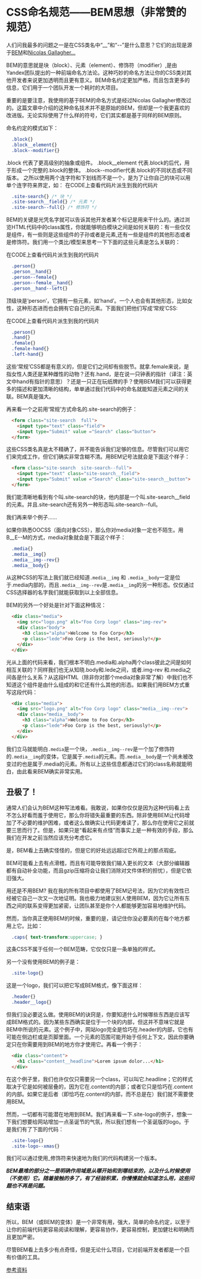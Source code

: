 # CSS命名规范——BEM思想（非常赞的规范）

人们问我最多的问题之一是在CSS类名中“__”和“--”是什么意思？它们的出现是源于[BEM](https://en.bem.info/)和[Nicolas Gallagher...](http://twitter.com/necolas)

BEM的意思就是块（block）、元素（element）、修饰符（modifier）,是由Yandex团队提出的一种前端命名方法论。这种巧妙的命名方法让你的CSS类对其他开发者来说更加透明而且更有意义。BEM命名约定更加严格，而且包含更多的信息，它们用于一个团队开发一个耗时的大项目。

重要的是要注意，我使用的基于BEM的命名方式是经过Nicolas Gallagher修改过的。这篇文章中介绍的这种命名技术并不是原始的BEM，但却是一个我更喜欢的改进版。无论实际使用了什么样的符号，它们其实都是基于同样的BEM原则。

命名约定的模式如下：

```css
  .block{}  
  .block__element{}  
  .block--modifier{}  
```

.block 代表了更高级别的抽象或组件。
.block__element 代表.block的后代，用于形成一个完整的.block的整体。
.block--modifier代表.block的不同状态或不同版本。
之所以使用两个连字符和下划线而不是一个，是为了让你自己的块可以用单个连字符来界定，如：
在CODE上查看代码片派生到我的代码片

```css
  .site-search{} /* 块 */  
  .site-search__field{} /* 元素 */  
  .site-search--full{} /* 修饰符 */
```

BEM的关键是光凭名字就可以告诉其他开发者某个标记是用来干什么的。通过浏览HTML代码中的class属性，你就能够明白模块之间是如何关联的：有一些仅仅是组件，有一些则是这些组件的子孙或者是元素,还有一些是组件的其他形态或者是修饰符。我们用一个类比/模型来思考一下下面的这些元素是怎么关联的：

在CODE上查看代码片派生到我的代码片

```css
  .person{}  
  .person__hand{}  
  .person--female{}  
  .person--female__hand{}  
  .person__hand--left{}
```

顶级块是‘person’，它拥有一些元素，如‘hand’。一个人也会有其他形态，比如女性，这种形态进而也会拥有它自己的元素。下面我们把他们写成‘常规’CSS:

在CODE上查看代码片派生到我的代码片

```css
  .person{}
  .hand{}
  .female{}
  .female-hand{}
  .left-hand{}
```

这些‘常规’CSS都是有意义的，但是它们之间却有些脱节。就拿.female来说，是指女性人类还是某种雌性的动物？还有.hand，是在说一只钟表的指针（译注：英文中hand有指针的意思）？还是一只正在玩纸牌的手？使用BEM我们可以获得更多的描述和更加清晰的结构，单单通过我们代码中的命名就能知道元素之间的关联。BEM真是强大。

再来看一个之前用‘常规’方式命名的.site-search的例子：

```html
  <form class="site-search  full">  
    <input type="text" class="field">  
    <input type="Submit" value ="Search" class="button">  
  </form>
```

这些CSS类名真是太不精确了，并不能告诉我们足够的信息。尽管我们可以用它们来完成工作，但它们确实非常含糊不清。用BEM记号法就会是下面这个样子：

```html
  <form class="site-search  site-search--full">  
    <input type="text" class="site-search__field">  
    <input type="Submit" value ="Search" class="site-search__button">  
  </form>
```

我们能清晰地看到有个叫.site-search的块，他内部是一个叫.site-search__field的元素。并且.site-search还有另外一种形态叫.site-search--full。

我们再来举个例子……

如果你熟悉OOCSS（面向对象CSS），那么你对media对象一定也不陌生。用B__E--M的方式，media对象就会是下面这个样子：

```css
  .media{}  
  .media__img{}  
  .media__img--rev{}  
  .media__body{}
```

从这种CSS的写法上我们就已经知道`.media__img` 和 `.media__body`一定是位于.media内部的，而且`.media__img--rev`是`.media__img`的另一种形态。仅仅通过CSS选择器的名字我们就能获取到以上全部信息。

BEM的另外一个好处是针对下面这种情况：

```html
  <div class="media">  
    <img src="logo.png" alt="Foo Corp logo" class="img-rev">  
    <div class="body">  
      <h3 class="alpha">Welcome to Foo Corp</h3>  
      <p class="lede">Foo Corp is the best, seriously!</p>  
    </div>  
  </div>
```

光从上面的代码来看，我们根本不明白.media和.alpha两个class彼此之间是如何相互关联的？同样我们也无从知晓.body和.lede之间，或者.img-rev 和.media之间各是什么关系？从这段HTML（除非你对那个media对象非常了解）中我们也不知道这个组件是由什么组成的和它还有什么其他的形态。如果我们用BEM方式重写这段代码：

```html
  <div class="media">  
    <img src="logo.png" alt="Foo Corp logo" class="media__img--rev">  
    <div class="media__body">  
      <h3 class="alpha">Welcome to Foo Corp</h3>  
      <p class="lede">Foo Corp is the best, seriously!</p>  
    </div>  
  </div>
```

我们立马就能明白`.media`是一个块，`.media__img--rev`是一个加了修饰符的`.media__img`的变体，它是属于`.media`的元素。而`.media__body`是一个尚未被改变过的也是属于.media的元素。所有以上这些信息都通过它们的class名称就能明白，由此看来BEM确实非常实用。

## 丑极了！

通常人们会认为BEM这种写法难看。我敢说，如果你仅仅是因为这种代码看上去不怎么好看而羞于使用它，那么你将错失最重要的东西。除非使用BEM让代码增加了不必要的维护困难，或者这么做确实让代码更难读了，那么你在使用它之前就要三思而行了。但是，如果只是“看起来有点怪”而事实上是一种有效的手段，那么我们在开发之前当然应该充分考虑它。

是，BEM看上去确实怪怪的，但是它的好处远远超过它外观上的那点瑕疵。

BEM可能看上去有点滑稽，而且有可能导致我们输入更长的文本（大部分编辑器都有自动补全功能，而且gzip压缩将会让我们消除对文件体积的担忧），但是它依旧强大。

用还是不用BEM?
我在我的所有项目中都使用了BEM记号法，因为它的有效性已经被它自己一次又一次地证明。我也极力地建议别人使用BEM，因为它让所有东西之间的联系变得更加紧密，让团队甚至是你个人都能够更加容易地维护代码。

然而，当你真正使用BEM的时候，重要的是，请记住你没必要真的在每个地方都用上它。比如：

```css
  .caps{ text-transform:uppercase; }
```

这条CSS不属于任何一个BEM范畴，它仅仅只是一条单独的样式。

另一个没有使用BEM的例子是：

```css
  .site-logo{}
```

这是一个logo，我们可以把它写成BEM格式，像下面这样：

```css
  .header{}  
  .header__logo{}
```

但我们没必要这么做。使用BEM的诀窍是，你要知道什么时候哪些东西是应该写成BEM格式的。因为某些东西确实是位于一个块的内部，但这并不意味它就是BEM中所说的元素。这个例子中，网站logo完全是恰巧在.header的内部，它也有可能在侧边栏或是页脚里面。一个元素的范围可能开始于任何上下文，因此你要确定只在你需要用到BEM的地方你才使用它。再看一个例子：

```html
  <div class="content">  
    <h1 class="content__headline">Lorem ipsum dolor...</h1>  
  </div>
```

在这个例子里，我们也许仅仅只需要另一个class，可以叫它.headline；它的样式取决于它是如何被层叠的，因为它在.content的内部；或者它只是恰巧在.content的内部。如果它是后者（即恰巧在.content的内部，而不总是在）我们就不需要使用BEM。

然而，一切都有可能潜在地用到BEM。我们再来看一下.site-logo的例子，想象一下我们想要给网站增加一点圣诞节的气氛，所以我们想有一个圣诞版的logo。于是我们有了下面的代码：

```css
  .site-logo{}  
  .site-logo--xmas{}
```

我们可以通过使用_修饰符来快速地为我们的代码构建另一个版本。

***BEM最难的部分之一是明确作用域是从哪开始和到哪结束的，以及什么时候使用（不使用）它。随着接触的多了，有了经验积累，你慢慢就会知道怎么用，这些问题也不再是问题。***

## 结束语
所以，BEM（或BEM的变体）是一个非常有用，强大，简单的命名约定，以至于让你的前端代码更容易阅读和理解，更容易协作，更容易控制，更加健壮和明确而且更加严密。

尽管BEM看上去多少有点奇怪，但是无论什么项目，它对前端开发者都是一个巨有价值的工具。

[参考资料](https://www.cnblogs.com/dujishi/p/5862911.html)